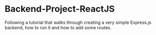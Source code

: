 # Backend-Project-ReactJS
Following a tutorial that walks through creating a very simple Express.js backend, how to run it and how to add some routes.
